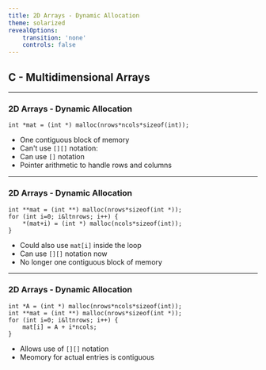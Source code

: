 ```yaml
---
title: 2D Arrays - Dynamic Allocation
theme: solarized
revealOptions:
    transition: 'none'
    controls: false
---
```


## C - Multidimensional Arrays

---

### 2D Arrays - Dynamic Allocation

```
int *mat = (int *) malloc(nrows*ncols*sizeof(int));
```

* One contiguous block of memory
* Can't use `[][]` notation:
* Can use `[]` notation
* Pointer arithmetic to handle rows and columns

---

### 2D Arrays - Dynamic Allocation

```
int **mat = (int **) malloc(nrows*sizeof(int *));
for (int i=0; i&ltnrows; i++) {
    *(mat+i) = (int *) malloc(ncols*sizeof(int));
}
```

* Could also use `mat[i]` inside the loop
* Can use `[][]` notation now
* No longer one contiguous block of memory

---

### 2D Arrays - Dynamic Allocation

```
int *A = (int *) malloc(nrows*ncols*sizeof(int));
int **mat = (int **) malloc(nrows*sizeof(int *));
for (int i=0; i&ltnrows; i++) {
    mat[i] = A + i*ncols;
}
```

* Allows use of `[][]` notation
* Meomory for actual entries is contiguous

